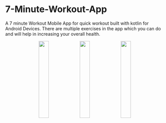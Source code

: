 # 7-Minute-Workout-App
A 7 minute Workout Mobile App for quick workout built with kotlin for Android Devices.
There are multiple exercises in the app which you can do and will help in increasing your overall health.

<p align="center">

 <img src="https://user-images.githubusercontent.com/93969890/158030563-9a520ecb-8e15-4c3d-a158-2356d6b638ca.png" width="25%">
  <img src="https://user-images.githubusercontent.com/93969890/158030614-e0bbae9a-1bd1-4b54-935f-c1a87ef5c36c.png" width="25%">
   <img src="https://user-images.githubusercontent.com/93969890/158030621-37056eb4-90e0-46bf-869d-f569871ca291.png" width="25%">
</p>
